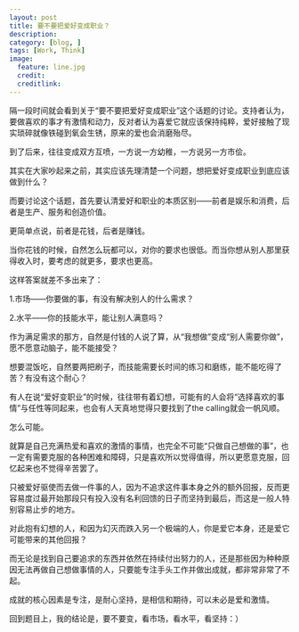```yaml
---
layout: post  
title: 要不要把爱好变成职业？
description:     
category: [blog, ]  
tags: [Work, Think]  
image:
  feature: line.jpg
  credit: 
  creditlink:   
---
```





隔一段时间就会看到关于“要不要把爱好变成职业”这个话题的讨论。支持者认为，要做喜欢的事才有激情和动力，反对者认为喜爱它就应该保持纯粹，爱好接触了现实琐碎就像铁碰到氧会生锈，原来的爱也会消磨殆尽。

到了后来，往往变成双方互喷，一方说一方幼稚，一方说另一方市侩。

其实在大家吵起来之前，其实应该先理清楚一个问题，想把爱好变成职业到底应该做到什么？

而要讨论这个话题，首先要认清爱好和职业的本质区别——前者是娱乐和消费，后者是生产、服务和创造价值。

更简单点说，前者是花钱，后者是赚钱。

当你花钱的时候，自然怎么玩都可以，对你的要求也很低。而当你想从别人那里获得收入时，要考虑的就更多，要求也更高。

这样答案就差不多出来了：

1.市场——你要做的事，有没有解决别人的什么需求？

2.水平——你的技能水平，能让别人满意吗？

作为满足需求的那方，自然是付钱的人说了算，从“我想做”变成“别人需要你做”，愿不愿意动脑子，能不能接受？

想要混饭吃，自然要两把刷子，而技能需要长时间的练习和磨练，能不能吃得了苦？有没有这个耐心？

有人在说“爱好变职业”的时候，往往带有着幻想，可能有的人会将“选择喜欢的事情”与任性等同起来，也会有人天真地觉得只要找到了the calling就会一帆风顺。

怎么可能。

就算是自己充满热爱和喜欢的激情的事情，也完全不可能“只做自己想做的事”，也一定有需要克服的各种困难和障碍，只是喜欢所以觉得值得，所以更愿意克服，回忆起来也不觉得辛苦罢了。

只被爱好驱使而去做一件事的人，因为不追求这件事本身之外的额外回报，反而更容易度过最开始那段只有投入没有名利回馈的日子而坚持到最后，而这是一般人特别容易止步的地方。

对此抱有幻想的人，和因为幻灭而跌入另一个极端的人，你是爱它本身，还是爱它可能带来的其他回报？

而无论是找到自己要追求的东西并依然在持续付出努力的人，还是那些因为种种原因无法再做自己想做事情的人，只要能专注手头工作并做出成就，都非常非常了不起。

成就的核心因素是专注，是耐心坚持，是相信和期待，可以未必是爱和激情。

回到题目上，我的结论是，要不要变，看市场，看水平，看坚持：）